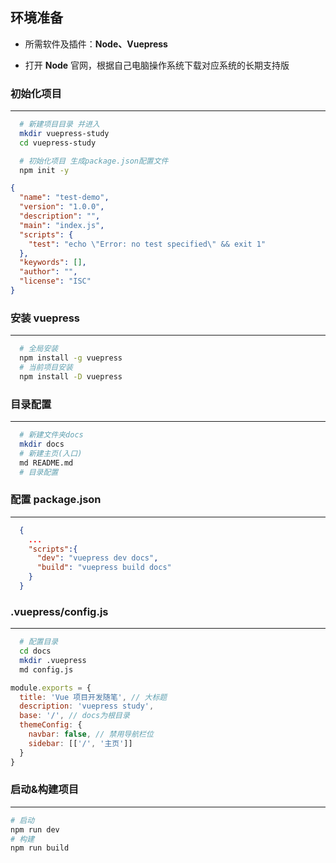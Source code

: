 ## 环境准备

- 所需软件及插件：<strong>Node、Vuepress</strong>

- 打开 <strong>Node</strong> 官网，根据自己电脑操作系统下载对应系统的长期支持版

### 初始化项目

---

```sh
  # 新建项目目录 并进入
  mkdir vuepress-study
  cd vuepress-study

  # 初始化项目 生成package.json配置文件
  npm init -y
```

```json
{
  "name": "test-demo",
  "version": "1.0.0",
  "description": "",
  "main": "index.js",
  "scripts": {
    "test": "echo \"Error: no test specified\" && exit 1"
  },
  "keywords": [],
  "author": "",
  "license": "ISC"
}
```

### 安装 vuepress

---

```sh
  # 全局安装
  npm install -g vuepress
  # 当前项目安装
  npm install -D vuepress
```

### 目录配置

---

```sh
  # 新建文件夹docs
  mkdir docs
  # 新建主页(入口)
  md README.md
  # 目录配置
```

### 配置 package.json

---

```json
  {
    ...
    "scripts":{
      "dev": "vuepress dev docs",
      "build": "vuepress build docs"
    }
  }
```

### .vuepress/config.js

---

```sh
  # 配置目录
  cd docs
  mkdir .vuepress
  md config.js
```

```js
module.exports = {
  title: 'Vue 项目开发随笔', // 大标题
  description: 'vuepress study',
  base: '/', // docs为根目录
  themeConfig: {
    navbar: false, // 禁用导航栏位
    sidebar: [['/', '主页']]
  }
}
```

### 启动&构建项目

---

```sh
# 启动
npm run dev
# 构建
npm run build
```
